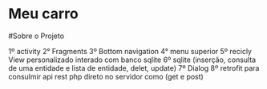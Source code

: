 # Meu carro

#Sobre o Projeto

1º activity
2° Fragments
3º Bottom navigation
4° menu superior
5º recicly View personalizado interado com banco sqlite
6º sqlite (inserção, consulta de uma entidade e lista de entidade, delet, update)
7º Dialog
8º retrofit para consulmir api rest php direto no servidor como (get e post)

 
